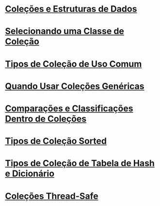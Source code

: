 # [Coleções e Estruturas de Dados](index.md)
# [Selecionando uma Classe de Coleção](selecting-a-collection-class.md)
# [Tipos de Coleção de Uso Comum](commonly-used-collection-types.md)
# [Quando Usar Coleções Genéricas](when-to-use-generic-collections.md)
# [Comparações e Classificações Dentro de Coleções](comparisons-and-sorts-within-collections.md)
# [Tipos de Coleção Sorted](sorted-collection-types.md)
# [Tipos de Coleção de Tabela de Hash e Dicionário](hashtable-and-dictionary-collection-types.md)
# [Coleções Thread-Safe](thread-safe/)